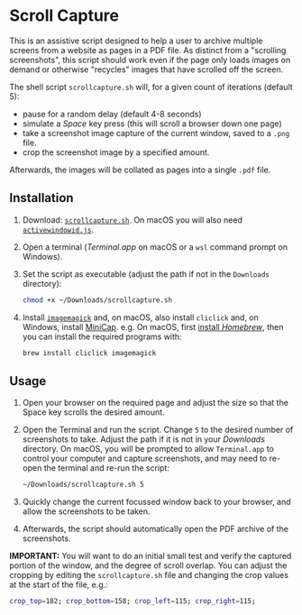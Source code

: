 # Scroll Capture

This is an assistive script designed to help a user to archive multiple screens from a website as pages in a PDF file.  As distinct from a "scrolling screenshots", this script should work even if the page only loads images on demand or otherwise "recycles" images that have scrolled off the screen.

The shell script `scrollcapture.sh` will, for a given count of iterations (default 5):

* pause for a random delay (default 4-8 seconds)
* simulate a *Space* key press (this will scroll a browser down one page)
* take a screenshot image capture of the current window, saved to a `.png` file.
* crop the screenshot image by a specified amount.

Afterwards, the images will be collated as pages into a single `.pdf` file.


## Installation

1. Download: [`scrollcapture.sh`](https://raw.githubusercontent.com/danielgjackson/scrollcapture/main/scrollcapture.sh). On macOS you will also need [`activewindowid.js`](https://raw.githubusercontent.com/danielgjackson/scrollcapture/main/activewindowid.js).

2. Open a terminal (*Terminal.app* on macOS or a `wsl` command prompt on Windows).

3. Set the script as executable (adjust the path if not in the `Downloads` directory):

    ```bash
    chmod +x ~/Downloads/scrollcapture.sh
    ```

4. Install [`imagemagick`](https://imagemagick.org/script/download.php) and, on macOS, also install `cliclick` and, on Windows, install [MiniCap](https://www.donationcoder.com/software/mouser/popular-apps/minicap).  e.g. On macOS, first [install *Homebrew*](https://brew.sh/), then you can install the required programs with:

    ```bash
    brew install cliclick imagemagick
    ```

## Usage

1. Open your browser on the required page and adjust the size so that the Space key scrolls the desired amount.

2. Open the Terminal and run the script.  Change `5` to the desired number of screenshots to take.  Adjust the path if it is not in your *Downloads* directory.  On macOS, you will be prompted to allow `Terminal.app` to control your computer and capture screenshots, and may need to re-open the terminal and re-run the script:

    ```bash
    ~/Downloads/scrollcapture.sh 5
    ```

3. Quickly change the current focussed window back to your browser, and allow the screenshots to be taken.

4. Afterwards, the script should automatically open the PDF archive of the screenshots.

**IMPORTANT:** You will want to do an initial small test and verify the captured portion of the window, and the degree of scroll overlap.  You can adjust the cropping by editing the `scrollcapture.sh` file and changing the crop values at the start of the file, e.g.:

```bash
crop_top=182; crop_bottom=158; crop_left=115; crop_right=115;
```
